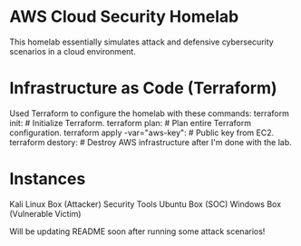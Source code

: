 # AWS Cloud Security Homelab
This homelab essentially simulates attack and defensive cybersecurity scenarios in a cloud environment.

# Infrastructure as Code (Terraform)
Used Terraform to configure the homelab with these commands:
terraform init: # Initialize Terraform.
terraform plan: # Plan entire Terraform configuration.
terraform apply -var="aws-key": # Public key from EC2.
terraform destory: # Destroy AWS infrastructure after I'm done with the lab.

# Instances
Kali Linux Box (Attacker)
Security Tools Ubuntu Box (SOC)
Windows Box (Vulnerable Victim)

Will be updating README soon after running some attack scenarios!




